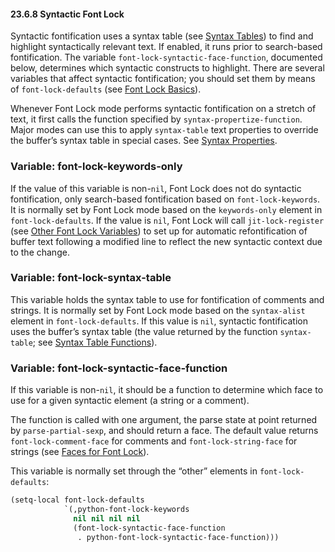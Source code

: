 

#### 23.6.8 Syntactic Font Lock

Syntactic fontification uses a syntax table (see [Syntax Tables](Syntax-Tables.html)) to find and highlight syntactically relevant text. If enabled, it runs prior to search-based fontification. The variable `font-lock-syntactic-face-function`, documented below, determines which syntactic constructs to highlight. There are several variables that affect syntactic fontification; you should set them by means of `font-lock-defaults` (see [Font Lock Basics](Font-Lock-Basics.html)).

Whenever Font Lock mode performs syntactic fontification on a stretch of text, it first calls the function specified by `syntax-propertize-function`. Major modes can use this to apply `syntax-table` text properties to override the buffer’s syntax table in special cases. See [Syntax Properties](Syntax-Properties.html).

### Variable: **font-lock-keywords-only**

If the value of this variable is non-`nil`, Font Lock does not do syntactic fontification, only search-based fontification based on `font-lock-keywords`. It is normally set by Font Lock mode based on the `keywords-only` element in `font-lock-defaults`. If the value is `nil`, Font Lock will call `jit-lock-register` (see [Other Font Lock Variables](Other-Font-Lock-Variables.html)) to set up for automatic refontification of buffer text following a modified line to reflect the new syntactic context due to the change.

### Variable: **font-lock-syntax-table**

This variable holds the syntax table to use for fontification of comments and strings. It is normally set by Font Lock mode based on the `syntax-alist` element in `font-lock-defaults`. If this value is `nil`, syntactic fontification uses the buffer’s syntax table (the value returned by the function `syntax-table`; see [Syntax Table Functions](Syntax-Table-Functions.html)).

### Variable: **font-lock-syntactic-face-function**

If this variable is non-`nil`, it should be a function to determine which face to use for a given syntactic element (a string or a comment).

The function is called with one argument, the parse state at point returned by `parse-partial-sexp`, and should return a face. The default value returns `font-lock-comment-face` for comments and `font-lock-string-face` for strings (see [Faces for Font Lock](Faces-for-Font-Lock.html)).

This variable is normally set through the “other” elements in `font-lock-defaults`:

```lisp
(setq-local font-lock-defaults
            `(,python-font-lock-keywords
              nil nil nil nil
              (font-lock-syntactic-face-function
               . python-font-lock-syntactic-face-function)))
```
